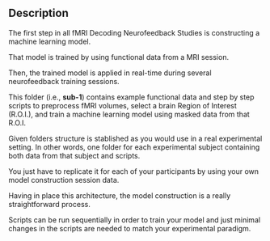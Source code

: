 ## Description

The first step in all fMRI Decoding Neurofeedback Studies is constructing a machine learning model.

That model is trained by using functional data from a MRI session.

Then, the trained model is applied in real-time during several neurofeedback training sessions.

This folder (i.e., **sub-1**) contains example functional data and step by step scripts to preprocess fMRI volumes, select a brain Region of Interest (R.O.I.), and train a machine learning model using masked data from that R.O.I.

Given folders structure is stablished as you would use in a real experimental setting. In other words, one folder for each experimental subject containing both data from that subject and scripts.

You just have to replicate it for each of your participants by using your own model construction session data.

Having in place this architecture, the model construction is a really straightforward process.

Scripts can be run sequentially in order to train your model and just minimal changes in the scripts are needed to match your experimental paradigm.

